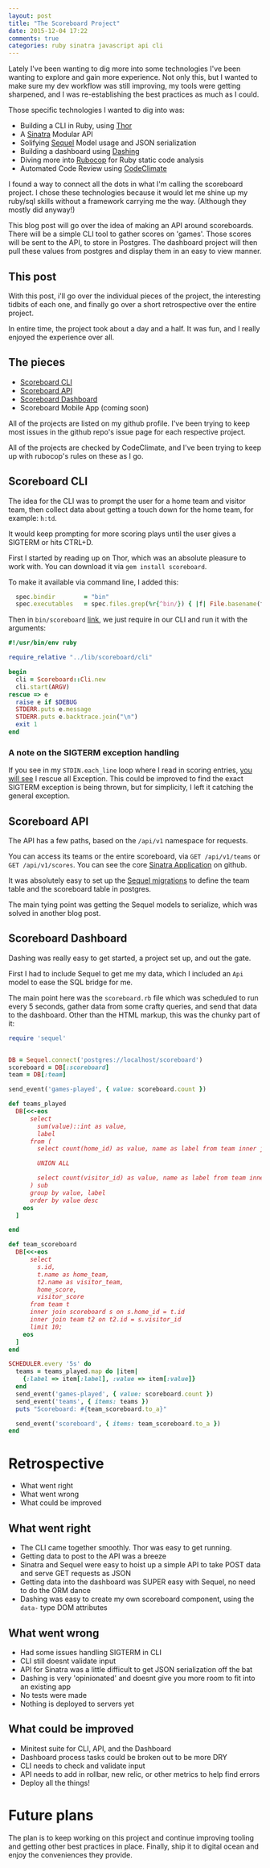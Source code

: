 ```yaml
---
layout: post
title: "The Scoreboard Project"
date: 2015-12-04 17:22
comments: true
categories: ruby sinatra javascript api cli
---
```


Lately I've been wanting to dig more into some technologies I've been wanting to explore and gain more experience. Not only this, but I wanted to make sure my dev workflow was still improving, my tools were getting sharpened, and I was re-establishing the best practices as much as I could.

Those specific technologies I wanted to dig into was:

* Building a CLI in Ruby, using [Thor](https://github.com/erikhuda/thor)
* A [Sinatra](http://sinatrarb.com) Modular API
* Solifying [Sequel](https://github.com/jeremyevans/sequel) Model usage and JSON serialization
* Building a dashboard using [Dashing](https://github.com/Shopify/dashing)
* Diving more into [Rubocop](https://github.com/bbatsov/rubocop) for Ruby static code analysis
* Automated Code Review using [CodeClimate](http://codeclimate.com)

I found a way to connect all the dots in what I'm calling the scoreboard project. I chose these technologies because it would let me shine up my ruby/sql skills without a framework carrying me the way. (Although they mostly did anyway!)

This blog post will go over the idea of making an API around scoreboards. There will be a simple CLI tool to gather scores on 'games'. Those scores will be sent to the API, to store in Postgres. The dashboard project will then pull these values from postgres and display them in an easy to view manner.

## This post

With this post, i'll go over the individual pieces of the project, the interesting tidbits of each one, and finally go over a short retrospective over the entire project.

In entire time, the project took about a day and a half. It was fun, and I really enjoyed the experience over all.

## The pieces

* [Scoreboard CLI](https://github.com/jbavari/scoreboard-cli)
* [Scoreboard API](https://github.com/jbavari/scoreboard-api)
* [Scoreboard Dashboard](https://github.com/jbavari/scoreboard-dashboard)
* Scoreboard Mobile App (coming soon)

All of the projects are listed on my github profile. I've been trying to keep most issues in the github repo's issue page for each respective project. 

All of the projects are checked by CodeClimate, and I've been trying to keep up with rubocop's rules on these as I go.

## Scoreboard CLI

The idea for the CLI was to prompt the user for a home team and visitor team, then collect data about getting a touch down for the home team, for example: `h:td`.

It would keep prompting for more scoring plays until the user gives a SIGTERM or hits CTRL+D.

First I started by reading up on Thor, which was an absolute pleasure to work with. You can download it via `gem install scoreboard`.

To make it available via command line, I added this:

``` ruby
  spec.bindir        = "bin"
  spec.executables   = spec.files.grep(%r{^bin/}) { |f| File.basename(f) }
```

Then in `bin/scoreboard` [link](https://github.com/jbavari/scoreboard-cli/blob/master/bin/scoreboard), we just require in our CLI and run it with the arguments:

``` ruby
#!/usr/bin/env ruby

require_relative "../lib/scoreboard/cli"

begin
  cli = Scoreboard::Cli.new
  cli.start(ARGV)
rescue => e
  raise e if $DEBUG
  STDERR.puts e.message
  STDERR.puts e.backtrace.join("\n")
  exit 1
end
```

### A note on the SIGTERM exception handling

If you see in my `STDIN.each_line` loop where I read in scoring entries, [you will see](https://github.com/jbavari/scoreboard-cli/blob/master/lib/scoreboard/cli.rb#L47) I rescue all Exception. This could be improved to find the exact SIGTERM exception is being thrown, but for simplicity, I left it catching the general exception.

## Scoreboard API

The API has a few paths, based on the `/api/v1` namespace for requests.

You can access its teams or the entire scoreboard, via `GET /api/v1/teams` or `GET /api/v1/scores`. You can see the core [Sinatra Application](https://github.com/jbavari/scoreboard-api/blob/master/application.rb) on github.

It was absolutely easy to set up the [Sequel migrations](https://github.com/jbavari/scoreboard-api/tree/master/migrations) to define the team table and the scoreboard table in postgres.

The main tying point was getting the Sequel models to serialize, which was solved in another blog post. 

## Scoreboard Dashboard

Dashing was really easy to get started, a project set up, and out the gate.

First I had to include Sequel to get me my data, which I included an `Api` model to ease the SQL bridge for me.

The main point here was the `scoreboard.rb` file which was scheduled to run every 5 seconds, gather data from some crafty queries, and send that data to the dashboard. Other than the HTML markup, this was the chunky part of it:

``` ruby
require 'sequel'


DB = Sequel.connect('postgres://localhost/scoreboard')
scoreboard = DB[:scoreboard]
team = DB[:team]

send_event('games-played', { value: scoreboard.count })

def teams_played
  DB[<<-eos 
      select
        sum(value)::int as value,
        label
      from (
        select count(home_id) as value, name as label from team inner join scoreboard on team.id = scoreboard.home_id group by scoreboard.home_id, team.name

        UNION ALL

        select count(visitor_id) as value, name as label from team inner join scoreboard on team.id = scoreboard.visitor_id group by scoreboard.visitor_id, team.name
      ) sub
      group by value, label
      order by value desc
    eos
  ]

end

def team_scoreboard
  DB[<<-eos
      select 
        s.id,
        t.name as home_team, 
        t2.name as visitor_team, 
        home_score, 
        visitor_score 
      from team t 
      inner join scoreboard s on s.home_id = t.id 
      inner join team t2 on t2.id = s.visitor_id
      limit 10;
    eos
  ]
end

SCHEDULER.every '5s' do
  teams = teams_played.map do |item|
    {:label => item[:label], :value => item[:value]}
  end
  send_event('games-played', { value: scoreboard.count })
  send_event('teams', { items: teams })
  puts "Scoreboard: #{team_scoreboard.to_a}"

  send_event('scoreboard', { items: team_scoreboard.to_a })
end
```

# Retrospective

* What went right
* What went wrong
* What could be improved

## What went right

* The CLI came together smoothly. Thor was easy to get running.
* Getting data to post to the API was a breeze
* Sinatra and Sequel were easy to hoist up a simple API to take POST data and serve GET requests as JSON
* Getting data into the dashboard was SUPER easy with Sequel, no need to do the ORM dance
* Dashing was easy to create my own scoreboard component, using the `data-` type DOM attributes

## What went wrong

* Had some issues handling SIGTERM in CLI
* CLI still doesnt validate input
* API for Sinatra was a little difficult to get JSON serialization off the bat
* Dashing is very 'opinionated' and doesnt give you more room to fit into an existing app
* No tests were made
* Nothing is deployed to servers yet

## What could be improved

* Minitest suite for CLI, API, and the Dashboard
* Dashboard process tasks could be broken out to be more DRY
* CLI needs to check and validate input
* API needs to add in rollbar, new relic, or other metrics to help find errors
* Deploy all the things!

# Future plans

The plan is to keep working on this project and continue improving tooling and getting other best practices in place. Finally, ship it to digital ocean and enjoy the conveniences they provide.
